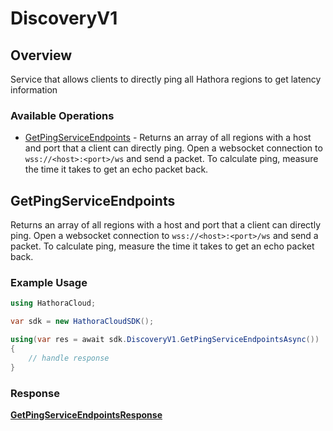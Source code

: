 # DiscoveryV1

## Overview

Service that allows clients to directly ping all Hathora regions to get latency information

### Available Operations

* [GetPingServiceEndpoints](#getpingserviceendpoints) - Returns an array of all regions with a host and port that a client can directly ping. Open a websocket connection to `wss://<host>:<port>/ws` and send a packet. To calculate ping, measure the time it takes to get an echo packet back.

## GetPingServiceEndpoints

Returns an array of all regions with a host and port that a client can directly ping. Open a websocket connection to `wss://<host>:<port>/ws` and send a packet. To calculate ping, measure the time it takes to get an echo packet back.

### Example Usage

```csharp
using HathoraCloud;

var sdk = new HathoraCloudSDK();

using(var res = await sdk.DiscoveryV1.GetPingServiceEndpointsAsync())
{
    // handle response
}
```


### Response

**[GetPingServiceEndpointsResponse](../../models/operations/GetPingServiceEndpointsResponse.md)**

